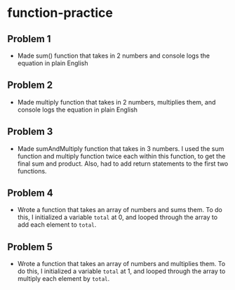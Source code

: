 # function-practice
## Problem 1
- Made sum() function that takes in 2 numbers and console logs the equation in plain English
## Problem 2
- Made multiply function that takes in 2 numbers, multiplies them, and console logs the equation in plain English
## Problem 3
- Made sumAndMultiply function that takes in 3 numbers. I used the sum function and multiply function twice each within this function, to get the final sum and product. Also, had to add return statements to the first two functions.
## Problem 4
- Wrote a function that takes an array of numbers and sums them. To do this, I initialized a variable `total` at 0, and looped through the array to add each element to `total`.
## Problem 5
- Wrote a function that takes an array of numbers and multiplies them. To do this, I initialized a variable `total` at 1, and looped through the array to multiply each element by `total`.
